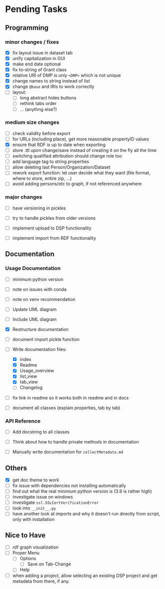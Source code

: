# Pending Tasks

## Programming

### minor changes / fixes

- [x] fix layout issue in dataset tab
- [x] unify capitalization in GUI
- [x] make end date optional
- [x] fix to-string of Grant class
- [x] relative URI of DMP is only `<DMP>` which is not unique
- [x] change names to string instead of list
- [x] change `@base` and IRIs to work correctly
- [ ] layout:
    - [ ] long abstract hides buttons
    - [ ] rethink tabs order
    - [ ] ... (anythng else?)

### medium size changes

- [ ] check validity before export
- [ ] for URLs (including place), get more reasonable propertyID values
- [x] ensure that RDF is up to date when exporting
- [ ] store .ttl upon change/save instead of creating it on the fly all the time
- [ ] switching qualified attribution should change role too
- [ ] add language tag to string properties
- [ ] allow deleting last Person/Organization/Dataset
- [ ] rework export function: let user decide what they want (file format, where to store, entire zip, ...)
- [ ] avoid adding persons/etc to graph, if not referenced anywhere

### major changes

- [ ] have versioning in pickles
- [ ] try to handle pickles from older versions
- [ ] implement upload to DSP functionality
- [ ] implement import from RDF functionality


## Documentation

### Usage Documentation

- [ ] minimum python version
- [ ] note on issues with conda
- [ ] note on venv recommendation
- [ ] Update UML diagram
- [ ] Include UML diagram
- [x] Restructure documentation
- [ ] document import pickle function
- [ ] Write documentation files:
    - [x] index
    - [x] Readme
    - [x] Usage_overview
    - [x] list_view
    - [x] tab_view
    - [ ] Changelog
- [ ] fix link in readme so it works both in readme and in docs
- [ ] document all classes (explain properties, tab by tab)


### API Reference

- [ ] Add docstring to all classes
- [ ] Think about how to handle private methods in documentation
- [ ] Manually write documentation for `collectMetadata.md`


## Others

- [x] get doc theme to work
- [ ] fix issue with dependencies not installing automatically
- [ ] find out what the real minimum python version is (3.9 is rather high)
- [ ] investigate issue on windows
- [ ] investigate `ssl.SSLCertVerificationError`
- [ ] look into `__init__.py`
- [ ] have another look at imports and why it doesn't run directly from script, only with installation

## Nice to Have
- [ ] rdf graph visualization
- [ ] Proper Menu
  - [ ] Options
    - [ ] Save on Tab-Change
  - [ ] Help
- [ ] when adding a project, allow selecting an existing DSP project and get metadata from there, if any.
